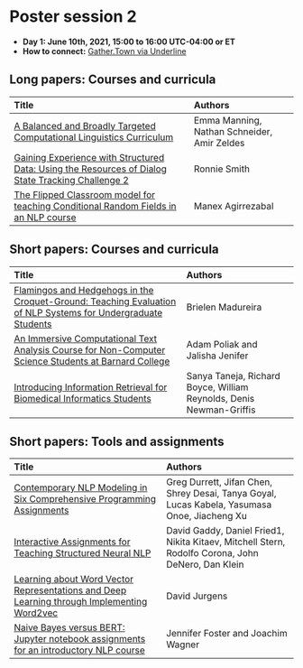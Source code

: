 # Poster session 2
- **Day 1: June 10th, 2021, 15:00 to 16:00 UTC-04:00 or ET**
- **How to connect:** [Gather.Town via Underline](https://underline.io/events/122/sessions?eventSessionId=4302)

## Long papers: Courses and curricula 

| Title              |     Authors                          |
| :---------------- | :------------------------------   | 
| [A Balanced and Broadly Targeted Computational Linguistics Curriculum](../papers/submission30.md) | Emma Manning, Nathan Schneider, Amir Zeldes | 
| [Gaining Experience with Structured Data: Using the Resources of Dialog State Tracking Challenge 2](../papers/submission22.md) | Ronnie Smith |
| [The Flipped Classroom model for teaching Conditional Random Fields in an NLP course](../papers/submission25.md) | Manex Agirrezabal |


## Short papers: Courses and curricula 

| Title              |     Authors                          |
| :---------------- | :------------------------------   | 
| [Flamingos and Hedgehogs in the Croquet-Ground: Teaching Evaluation of NLP Systems for Undergraduate Students](../teaching_material/submission12.md) | Brielen Madureira |
| [An Immersive Computational Text Analysis Course for Non-Computer Science Students at Barnard College](../teaching_material/submission32.md) | Adam Poliak and Jalisha Jenifer |
| [Introducing Information Retrieval for Biomedical Informatics Students](../teaching_material/submission29.md) | Sanya Taneja, Richard Boyce, William Reynolds, Denis Newman-Griffis |


## Short papers: Tools and assignments

| Title              |     Authors                          |
| :---------------- | :------------------------------   | 
| [Contemporary NLP Modeling in Six Comprehensive Programming Assignments](../teaching_material/submission18.md) | Greg Durrett, Jifan Chen, Shrey Desai, Tanya Goyal, Lucas Kabela, Yasumasa Onoe, Jiacheng Xu |
| [Interactive Assignments for Teaching Structured Neural NLP](../teaching_material/submission27.md) | David Gaddy, Daniel Fried1, Nikita Kitaev, Mitchell Stern, Rodolfo Corona, John DeNero, Dan Klein |
| [Learning about Word Vector Representations and Deep Learning through Implementing Word2vec](../teaching_material/submission35.md) | David Jurgens |
| [Naive Bayes versus BERT: Jupyter notebook assignments for an introductory NLP course](../teaching_material/submission37.md) | Jennifer Foster and Joachim Wagner |
